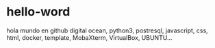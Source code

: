 # hello-word
hola mundo en github
digital ocean, python3, postresql, javascript, css, html, docker, template, MobaXterm, VirtualBox, UBUNTU...

